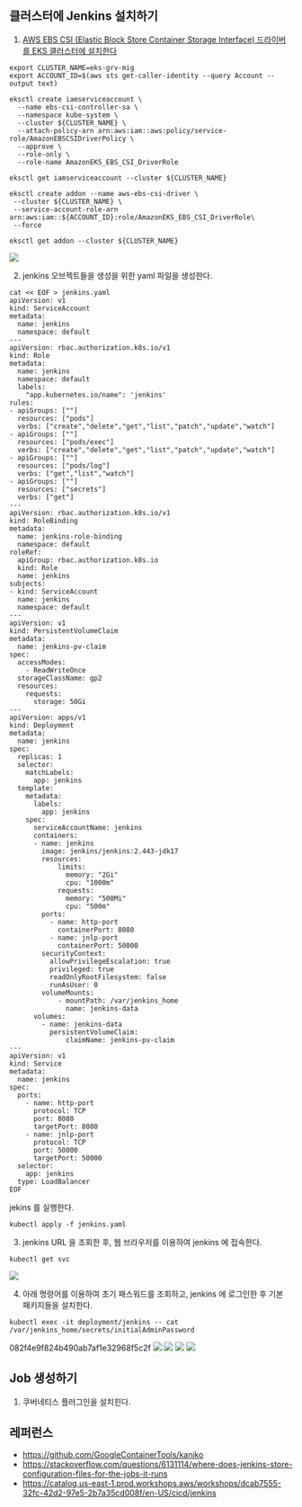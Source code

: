 ## 클러스터에 Jenkins 설치하기 ##

1. [AWS EBS CSI (Elastic Block Store Container Storage Interface) 드라이버를 EKS 클러스터에 설치한다](https://velog.io/@rockwellvinca/EKS-AWS-EBS-CSI-Driver-%EC%84%A4%EC%B9%98-%EB%B0%8F-%EA%B5%AC%EC%84%B1)
```
export CLUSTER_NAME=eks-grv-mig
export ACCOUNT_ID=$(aws sts get-caller-identity --query Account --output text)

eksctl create iamserviceaccount \
  --name ebs-csi-controller-sa \
  --namespace kube-system \
  --cluster ${CLUSTER_NAME} \
  --attach-policy-arn arn:aws:iam::aws:policy/service-role/AmazonEBSCSIDriverPolicy \
  --approve \
  --role-only \
  --role-name AmazonEKS_EBS_CSI_DriverRole

eksctl get iamserviceaccount --cluster ${CLUSTER_NAME}

eksctl create addon --name aws-ebs-csi-driver \
 --cluster ${CLUSTER_NAME} \
 --service-account-role-arn arn:aws:iam::${ACCOUNT_ID}:role/AmazonEKS_EBS_CSI_DriverRole\
 --force

eksctl get addon --cluster ${CLUSTER_NAME}
```
![](https://github.com/gnosia93/eks-grv-mig/blob/main/tutorial/images/eks-addon-list-1.png)


2. jenkins 오브젝트들을 생성을 위한 yaml 파일을 생성한다. 
```
cat << EOF > jenkins.yaml
apiVersion: v1
kind: ServiceAccount
metadata:
  name: jenkins
  namespace: default
---
apiVersion: rbac.authorization.k8s.io/v1
kind: Role
metadata:
  name: jenkins
  namespace: default
  labels:
    "app.kubernetes.io/name": 'jenkins'
rules:
- apiGroups: [""]
  resources: ["pods"]
  verbs: ["create","delete","get","list","patch","update","watch"]
- apiGroups: [""]
  resources: ["pods/exec"]
  verbs: ["create","delete","get","list","patch","update","watch"]
- apiGroups: [""]
  resources: ["pods/log"]
  verbs: ["get","list","watch"]
- apiGroups: [""]
  resources: ["secrets"]
  verbs: ["get"]
---
apiVersion: rbac.authorization.k8s.io/v1
kind: RoleBinding
metadata:
  name: jenkins-role-binding
  namespace: default
roleRef:
  apiGroup: rbac.authorization.k8s.io
  kind: Role
  name: jenkins
subjects:
- kind: ServiceAccount
  name: jenkins
  namespace: default
---
apiVersion: v1
kind: PersistentVolumeClaim
metadata:
  name: jenkins-pv-claim
spec:
  accessModes:
    - ReadWriteOnce
  storageClassName: gp2
  resources:
    requests:
      storage: 50Gi
---
apiVersion: apps/v1
kind: Deployment
metadata:
  name: jenkins
spec:
  replicas: 1
  selector:
    matchLabels:
      app: jenkins
  template:
    metadata:
      labels:
        app: jenkins
    spec:
      serviceAccountName: jenkins
      containers:
      - name: jenkins
        image: jenkins/jenkins:2.443-jdk17
        resources:
            limits:
              memory: "2Gi"
              cpu: "1000m"
            requests:
              memory: "500Mi"
              cpu: "500m"
        ports:
          - name: http-port
            containerPort: 8080
          - name: jnlp-port
            containerPort: 50000
        securityContext:
          allowPrivilegeEscalation: true
          privileged: true
          readOnlyRootFilesystem: false
          runAsUser: 0
        volumeMounts:
            - mountPath: /var/jenkins_home
              name: jenkins-data
      volumes:
        - name: jenkins-data
          persistentVolumeClaim:
              claimName: jenkins-pv-claim
---
apiVersion: v1
kind: Service
metadata:
  name: jenkins
spec:
  ports:
    - name: http-port
      protocol: TCP
      port: 8080
      targetPort: 8080
    - name: jnlp-port
      protocol: TCP
      port: 50000
      targetPort: 50000
  selector:
    app: jenkins
  type: LoadBalancer
EOF
```

jekins 를 실행한다.  
```
kubectl apply -f jenkins.yaml
```

3. jenkins URL 을 조회한 후, 웹 브라우저를 이용하여 jenkins 에 접속한다.
```
kubectl get svc
``` 
![](https://github.com/gnosia93/eks-grv-mig/blob/main/tutorial/images/jenkins-svc.png)


4. 아래 명령어를 이용하여 초기 패스워드를 조회하고, jenkins 에 로그인한 후 기본 패키지들을 설치한다. 
```
kubectl exec -it deployment/jenkins -- cat /var/jenkins_home/secrets/initialAdminPassword
```
082f4e9f824b490ab7af1e32968f5c2f
![](https://github.com/gnosia93/eks-grv-mig/blob/main/tutorial/images/jenkins-1.png)
![](https://github.com/gnosia93/eks-grv-mig/blob/main/tutorial/images/jenkins-2.png)
![](https://github.com/gnosia93/eks-grv-mig/blob/main/tutorial/images/jenkins-3.png)
![](https://github.com/gnosia93/eks-grv-mig/blob/main/tutorial/images/jenkins-4.png)



## Job 생성하기 ##

1. 쿠버네티스 플러그인을 설치힌다. 

 





## 레퍼런스 ##
* https://github.com/GoogleContainerTools/kaniko
* https://stackoverflow.com/questions/6131114/where-does-jenkins-store-configuration-files-for-the-jobs-it-runs
* https://catalog.us-east-1.prod.workshops.aws/workshops/dcab7555-32fc-42d2-97e5-2b7a35cd008f/en-US/cicd/jenkins
